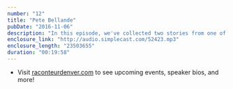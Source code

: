 ```yaml
---
number: "12"
title: "Pete Bellande"
pubDate: "2016-11-06"
description: "In this episode, we've collected two stories from one of our favorite Raconteurs, Pete Bellande. Pete joined in at our very first event at the Denver Bicycle Cafe as an impromptu raconteur. We liked that story so much, we invited Pete back to tell us another story at our third event at the Dive Inn."
enclosure_link: "http://audio.simplecast.com/52423.mp3"
enclosure_length: "23503655"
duration: "00:19:58"
---
```

- Visit [raconteurdenver.com](http://raconteurdenver.com) to see upcoming events, speaker bios, and more!